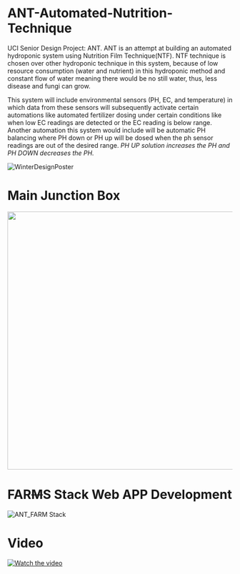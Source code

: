 # ANT-Automated-Nutrition-Technique
UCI Senior Design Project: ANT. ANT is an attempt at building an automated hydroponic system using Nutrition Film Technique(NTF). NTF technique is chosen over other hydroponic technique in this system, because of low resource consumption (water and nutrient) in this hydroponic method and constant flow of water meaning there would be no still water, thus, less disease and fungi can grow.  

This system will include environmental sensors (PH, EC, and temperature) in which data from these sensors will subsequently activate certain automations like automated fertilizer dosing under certain conditions like when low EC readings are detected or the EC reading is below range. Another automation this system would include will be automatic PH balancing where PH down or PH up will be dosed when the ph sensor readings are out of the desired range.
*PH UP solution increases the PH and PH DOWN decreases the PH.*

![WinterDesignPoster](https://user-images.githubusercontent.com/81543048/159098393-96f7ead3-0179-4e7b-8859-61037aa4678e.jpg)

# Main Junction Box
<img src="https://user-images.githubusercontent.com/81543048/159096678-b0b8ce7d-6843-44e4-8cee-ecaebb4a2d32.png" width="578">

# FAR~~M~~S Stack Web APP Development
![ANT_FARM Stack](https://user-images.githubusercontent.com/81543048/158913606-9f3dc8c1-3369-4925-8cf2-6f89fc34f374.svg)

# Video
[![Watch the video](http://img.youtube.com/vi/HFA_pV7wh8E/maxresdefault.jpg)](https://www.youtube.com/watch?v=HFA_pV7wh8E)


